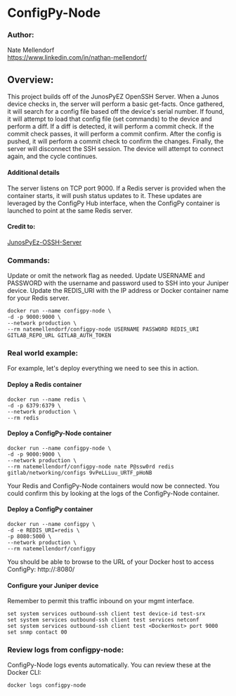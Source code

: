 # ConfigPy-Node

### Author:
Nate Mellendorf <br>
https://www.linkedin.com/in/nathan-mellendorf/

## Overview:
This project builds off of the JunosPyEZ OpenSSH Server.
When a Junos device checks in, the server will perform a basic get-facts.
Once gathered, it will search for a config file based off the device's serial number.
If found, it will attempt to load that config file (set commands) to the device and perform a diff.
If a diff is detected, it will perform a commit check.
If the commit check passes, it will perform a commit confirm.
After the config is pushed, it will perform a commit check to confirm the changes.
Finally, the server will disconnect the SSH session.
The device will attempt to connect again, and the cycle continues.

#### Additional details
The server listens on TCP port 9000.
If a Redis server is provided when the container starts, it will push status updates to it.
These updates are leveraged by the ConfigPy Hub interface, when the ConfigPy container is launched to point at the same Redis server.

#### Credit to:
[JunosPyEz-OSSH-Server](https://pypi.org/project/junospyez-ossh-server/)

### Commands:
Update or omit the network flag as needed.
Update USERNAME and PASSWORD with the username and password used to SSH into your Juniper device.
Update the REDIS_URI with the IP address or Docker container name for your Redis server.
```
docker run --name configpy-node \
-d -p 9000:9000 \
--network production \
--rm natemellendorf/configpy-node USERNAME PASSWORD REDIS_URI GITLAB_REPO_URL GITLAB_AUTH_TOKEN
```


### Real world example:
For example, let's deploy everything we need to see this in action.

#### Deploy a Redis container
```
docker run --name redis \
-d -p 6379:6379 \
--network production \
--rm redis
```
#### Deploy a ConfigPy-Node container
```
docker run --name configpy-node \
-d -p 9000:9000 \
--network production \
--rm natemellendorf/configpy-node nate P@ssw0rd redis gitlab/networking/configs 9vPeLLiuu_URTF_pHoNB
```
Your Redis and ConfigPy-Node containers would now be connected.
You could confirm this by looking at the logs of the ConfigPy-Node container.
#### Deploy a ConfigPy container
```
docker run --name configpy \
-d -e REDIS_URI=redis \
-p 8080:5000 \
--network production \
--rm natemellendorf/configpy
```
You should be able to browse to the URL of your Docker host to access ConfigPy:
http://<DockerHost>:8080/
  
#### Configure your Juniper device
Remember to permit this traffic inbound on your mgmt interface.
```
set system services outbound-ssh client test device-id test-srx
set system services outbound-ssh client test services netconf
set system services outbound-ssh client test <DockerHost> port 9000
set snmp contact 00
```

### Review logs from configpy-node:
ConfigPy-Node logs events automatically.
You can review these at the Docker CLI:
```
docker logs configpy-node
```
